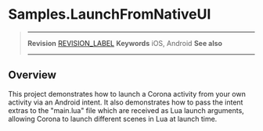 # Samples.LaunchFromNativeUI

> --------------------- ------------------------------------------------------------------------------------------
> __Revision__          [REVISION_LABEL](REVISION_URL)
> __Keywords__          iOS, Android
> __See also__          
> --------------------- ------------------------------------------------------------------------------------------

## Overview

This project demonstrates how to launch a Corona activity from your own activity via an Android intent. It also demonstrates how to pass the intent extras to the "main.lua" file which are received as Lua launch arguments, allowing Corona to launch different scenes in Lua at launch time.

